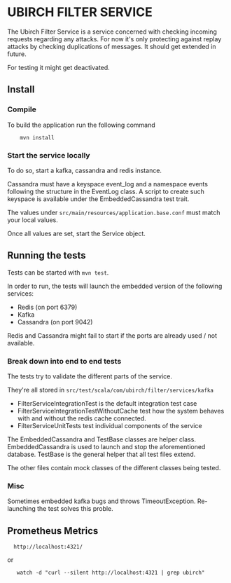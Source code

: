 # UBIRCH FILTER SERVICE

The Ubirch Filter Service is a service concerned with checking incoming requests regarding any attacks. 
For now it's only protecting against replay attacks by checking duplications of messages. It should get extended in 
future.

For testing it might get deactivated.

## Install

### Compile

To build the application run the following command

```
    mvn install
```

### Start the service locally

To do so, start a kafka, cassandra and redis instance. 

Cassandra must have a keyspace event_log and a namespace events following the structure in the
EventLog class. A script to create such keyspace is available under the EmbeddedCassandra test trait.

The values under ```src/main/resources/application.base.conf``` must match your local values.

Once all values are set, start the Service object.

## Running the tests

Tests can be started with ```mvn test```.

In order to run, the tests will launch the embedded version of the following services:
* Redis (on port 6379)
* Kafka
* Cassandra (on port 9042)

Redis and Cassandra might fail to start if the ports are already used / not available.

### Break down into end to end tests

The tests try to validate the different parts of the service.

They're all stored in ```src/test/scala/com/ubirch/filter/services/kafka```

* FilterServiceIntegrationTest is the default integration test case
* FilterServiceIntegrationTestWithoutCache test how the system behaves with and without the redis cache connected.
* FilterServiceUnitTests test individual components of the service

The EmbeddedCassandra and TestBase classes are helper class. EmbeddedCassandra is used to launch and stop the 
aforementioned database. TestBase is the general helper that all test files extend.

The other files contain mock classes of the different classes being tested. 

### Misc

Sometimes embedded kafka bugs and throws TimeoutException. Re-launching the test solves this proble.

## Prometheus Metrics

```
  http://localhost:4321/
```

  or
   
```  
   watch -d "curl --silent http://localhost:4321 | grep ubirch"
```



